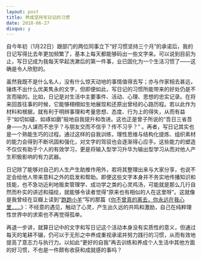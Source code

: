 ```yaml
---
layout: post
title: 养成坚持写日记的习惯
date: 2018-06-27
disqus: y
---
```


自今年初（1月22日）跟部门的两位同事立下“好习惯坚持三个月”的承诺后，我的日记写得比去年更加频繁了，基本上每天都能够码出一些文字来。可以说到目前为止，写日记成为我每天早起洗漱后的第一件事，业已固化为一个生活习惯了——这确是令人欣慰的。

虽然我既不是什么名人，没有什么惊天动地的事情值得去写；亦与作家相去甚远，锤炼不出什么优美隽永的文字，但即便如此，写日记的习惯所能带来的好处仍是不言而喻的。比如，日记是对生活中主要事件、活动、心理、思想的忠实记录。在将来回首往事的时候，它能够栩栩如生地展现和还原出曾经的心路历程。若以此作为材料和根据，就有利于明辨事理和考量思想、态度、行为上的得失，从而有益于“如切如磋、如琢如磨”般地自我提升和改进。这也正是曾子所说的“吾日三省吾身——为人谋而不忠乎？与朋友交而不信乎？传不习乎？” 。再者，写日记其实也是一个熟能生巧的过程。通过这样的自我训练，理性思维与结构化提炼、组织素材的能力会得到不断巩固和强化，对文字的驾驭也会逐渐得心应手。这些能力的塑造不仅仅有助于个人的有效学习，更是将输入型学习升华为输出型学习从而对他人产生积极影响的有力武器。

日记除了能够对自己的人生产生助推作用外，若将其整理出来与大家分享，也说不定会给他人带来意料之外的启发和帮助。即便这些文字本身并不务实地传播知识和技能，也不急功近利地贩卖管理学、成功学之类的心灵鸡汤，可能就是那么几行自然而朴实的讲述和描绘，就能够令读者觉得“原来也有相似的人在这里呀”。这就像是我曾经在豆瓣上读到“[跑跑小羊](https://www.douban.com/people/geometry/)”写的那篇《[你不曾真的离去，你永远在我心里……](https://book.douban.com/review/5121740/)》：不经意的遇见，触动了心灵，产生出久远的共鸣和激励，自己在纯粹理性世界中的求索也不再觉得孤单。

再退一步讲，就算日记中的文字和写日记这个活动本身没有实质性的意义，但通过每天的笔耕不辍，仍可以于无形之中养成重视承诺并努力践行的习惯，从而有效地提高了意志力与执行力。以如此“更好的自我”再去训练和养成个人生活中其他方面的好习惯，不也是一件颇有收获和成就感的事吗？
